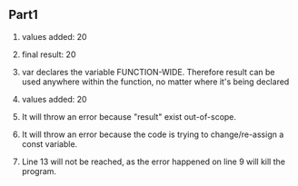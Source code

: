## Part1
1. values added: 20
2. final result: 20
3. var declares the variable FUNCTION-WIDE. Therefore result can be used anywhere within the function, no matter where it's being declared
   
4. values added: 20
5. It will throw an error because "result" exist out-of-scope.
   
6. It will throw an error because the code is trying to change/re-assign a const variable.
7. Line 13 will not be reached, as the error happened on line 9 will kill the program.